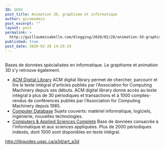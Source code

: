 ```yaml
---
ID: 1693
post_title: Animation 3D, graphisme et informatique
author: gicomadmin
post_excerpt: ""
layout: post
permalink: >
  http://guillaumeisabelle.com/blogging/2020/02/28/animation-3d-graphisme-et-informatique/
published: true
post_date: 2020-02-28 14:29:19
---
```

<!-- wp:heading -->

## 

<!-- /wp:heading -->

<!-- wp:paragraph -->

Bases de données spécialisées en informatique. Le graphisme et animation 3D s'y retrouve également.

<!-- /wp:paragraph -->

<!-- wp:list -->

*   <a rel="noreferrer noopener" href="https://sbiproxy.uqac.ca/login?url=http://portal.acm.org/dl.cfm" target="_blank">ACM Digital Library</a> ACM digital library permet de chercher, parcourir et lire le texte intégral d'articles publiés par l'Association for Computing Machinery depuis ses débuts. ACM digital library donne accès au texte intégral à plus de 30 périodiques et transactions et à 1000 comptes-rendus de conférences publiés par l'Association for Computing Machinery depuis 1985.
*   <a rel="noreferrer noopener" href="https://sbiproxy.uqac.ca/login?url=http://find.galegroup.com/itx/start.do?prodId=CDB&userGroupName=crepuq_uqac" target="_blank">Computer Database</a> Sujets couverts: matériel informatique, logiciels, ingénierie, nouvelles technologies.
*   <a rel="noreferrer noopener" href="https://sbiproxy.uqac.ca/login?url=http://search.ebscohost.com/login.asp?profile=web&defaultdb=iih" target="_blank">Computers & Applied Sciences Complete</a> Base de données consacrée à l'informatique et aux sciences appliquées. Plus de 2000 périodiques indexés, dont 1000 sont disponibles en texte intégral.

<!-- /wp:list -->

<!-- wp:paragraph -->

<http://libguides.uqac.ca/a3d/art_a3d>

<!-- /wp:paragraph -->